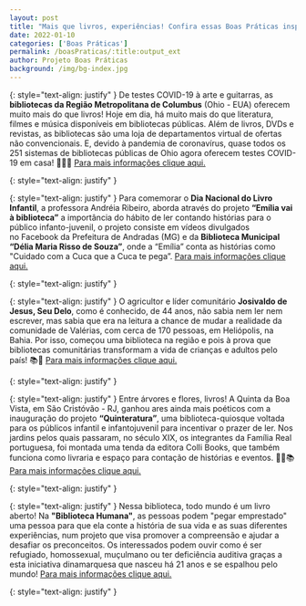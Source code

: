 ```yaml
---
layout: post
title: "Mais que livros, experiências! Confira essas Boas Práticas inspiradoras."
date: 2022-01-10
categories: ['Boas Práticas']
permalink: /boasPraticas/:title:output_ext
author: Projeto Boas Práticas
background: /img/bg-index.jpg
---
```

{: style="text-align: justify" }
De testes COVID-19 à arte e guitarras, as __bibliotecas da Região Metropolitana de Columbus__ (Ohio - EUA) oferecem muito mais do que livros! Hoje em dia, há muito mais do que literatura, filmes e música disponíveis em bibliotecas públicas. Além de livros, DVDs e revistas, as bibliotecas são uma loja de departamentos virtual de ofertas não convencionais. E, devido à pandemia de coronavírus, quase todos os 251 sistemas de bibliotecas públicas de Ohio agora oferecem testes COVID-19 em casa! 💉🤝🏻
[Para mais informações clique aqui.](https://www.google.com/amp/s/amp.dispatch.com/amp/5768911001)

{: style="text-align: justify" }


{: style="text-align: justify" }
Para comemorar o __Dia Nacional do Livro Infantil__, a professora Andréia Ribeiro, aborda através do projeto __“Emília vai à biblioteca”__ a importância do hábito de ler contando histórias para o público infanto-juvenil, o projeto consiste em vídeos divulgados no Facebook da Prefeitura de Andradas (MG) e da __Biblioteca Municipal “Délia Maria Risso de Souza”__, onde a “Emília” conta as histórias como "Cuidado com a Cuca que a Cuca te pega”.
[Para mais informações clique aqui.](https://andradas.portaldacidade.com/noticias/cultura/prefeitura-divulga-ultimo-video-do-projeto-emilia-vai-a-biblioteca-4423)

{: style="text-align: justify" }


{: style="text-align: justify" }
O agricultor e líder comunitário __Josivaldo de Jesus, Seu Delo__, como é conhecido, de 44 anos, não sabia nem ler nem escrever, mas sabia que era na leitura a chance de mudar a realidade da comunidade de Valérias, com cerca de 170 pessoas, em Heliópolis, na Bahia. Por isso, começou uma biblioteca na região e pois à prova que bibliotecas comunitárias transformam a vida de crianças e adultos pelo país! 📚📖
[Para mais informações clique aqui.](https://www-uol-com-br.cdn.ampproject.org/v/s/www.uol.com.br/ecoa/ultimas-noticias/2021/06/18/bibliotecas-comunitarias-transformam-a-vida-de-criancas-e-adultos-pelo-pais.amp.htm?amp_gsa=1&amp_js_v=a6&usqp=mq331AQFKAGwASA%3D#amp_tf=De%20%251%24s&aoh=16240973961042&csi=0&referrer=https%3A%2F%2Fwww.google.com&ampshare=https%3A%2F%2Fwww.uol.com.br%2Fecoa%2Fultimas-noticias%2F2021%2F06%2F18%2Fbibliotecas-comunitarias-transformam-a-vida-de-criancas-e-adultos-pelo-pais.htm)

{: style="text-align: justify" }


{: style="text-align: justify" }
Entre árvores e flores, livros! A Quinta da Boa Vista, em São Cristóvão - RJ, ganhou ares ainda mais poéticos com a inauguração do projeto **“Quinteratura”**, uma biblioteca-quiosque voltada para os públicos infantil e infantojuvenil para incentivar o prazer de ler. Nos jardins pelos quais passaram, no século XIX, os integrantes da Família Real portuguesa, foi montada uma tenda da editora Colli Books, que também funciona como livraria e espaço para contação de histórias e eventos. 🌳🌸📚
[Para mais informações clique aqui.](https://oglobo.globo.com/rio/bairros/quinta-da-boa-vista-ganha-biblioteca-quiosque-para-incentivar-prazer-de-ler-25198378)

{: style="text-align: justify" }


{: style="text-align: justify" }
Nessa biblioteca, todo mundo é um livro aberto! Na __"Biblioteca Humana"__, as pessoas podem "pegar emprestado" uma pessoa para que ela conte a história de sua vida e as suas diferentes experiências, num projeto que visa promover a compreensão e ajudar a desafiar os preconceitos. Os interessados podem ouvir como é ser refugiado, homossexual, muçulmano ou ter deficiência auditiva graças a esta iniciativa dinamarquesa que nasceu há 21 anos e se espalhou pelo mundo!
[Para mais informações clique aqui.](https://www.correiodopovo.com.br/arteagenda/na-biblioteca-humana-todo-mundo-%C3%A9-um-livro-aberto-1.695588)

{: style="text-align: justify" }

